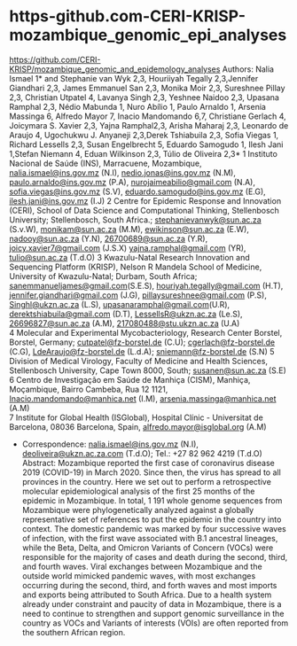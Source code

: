 # https-github.com-CERI-KRISP-mozambique_genomic_epi_analyses
https://github.com/CERI-KRISP/mozambique_genomic_and_epidemology_analyses
Authors:
Nalia Ismael 1* and Stephanie van Wyk 2,3, Houriiyah Tegally 2,3,Jennifer Giandhari 2,3, James Emmanuel San 2,3, Monika Moir 2,3, Sureshnee Pillay 2,3, Christian Utpatel 4, Lavanya Singh 2,3, Yeshnee Naidoo 2,3, Upasana Ramphal 2,3, Nédio Mabunda 1, Nuro Abílio 1, Paulo Arnaldo 1, Arsenia Massinga 6, Alfredo Mayor 7, Inacio Mandomando 6,7, Christiane Gerlach 4, Joicymara S. Xavier 2,3, Yajna Ramphal2,3, Arisha Maharaj 2,3, Leonardo de Araujo 4, Ugochukwu J. Anyaneji 2,3,Derek Tshiabuila 2,3, Sofia Viegas 1, Richard Lessells 2,3, Susan Engelbrecht 5, Eduardo Samogudo 1, Ilesh Jani 1,Stefan Niemann 4, Eduan Wilkinson 2,3, Túlio de Oliveira 2,3*
1	Instituto Nacional de Saúde (INS), Marracuene, Mozambique, nalia.ismael@ins.gov.mz (N.I), nedio.jonas@ins.gov.mz (N.M), paulo.arnaldo@ins.gov.mz (P.A), nurojaimeabilio@gmail.com (N.A), sofia.viegas@ins.gov.mz (S.V), eduardo.samogudo@ins.gov.mz (E.G), ilesh.jani@ins.gov.mz (I.J) 
2  Centre for Epidemic Response and Innovation (CERI), School of Data Science and Computational Thinking, Stellenbosch University; Stellenbosch, South Africa.; stephanievanwyk@sun.ac.za (S.v.W), monikam@sun.ac.za (M.M), ewikinson@sun.ac.za (E.W), nadooy@sun.ac.za (Y.N), 26700689@sun.ac.za (Y.R),   joicy.xavier7@gmail.com (J.S.X) yajna.ramphal@gmail.com	(YR),  tulio@sun.ac.za (T.d.O) 
3  Kwazulu-Natal Research Innovation and Sequencing Platform (KRISP), Nelson R Mandela School of Medicine, University of Kwazulu-Natal; Durbam, South Africa; sanemmanueljames@gmail.com(S.E.S), houriyah.tegally@gmail.com (H.T), jennifer.giandhari@gmail.com (J.G), pillaysureshnee@gmail.com (P.S), Singhl@ukzn.ac.za (L.S), upasanaramphal@gmail.com(U.R), derektshiabuila@gmail.com (D.T), LessellsR@ukzn.ac.za (Le.S),  26696827@sun.ac.za (A.M), 217080488@stu.ukzn.ac.za (U.A)      
4       Molecular and Experimental Mycobacteriology, Research Center Borstel, Borstel, Germany;
     cutpatel@fz-borstel.de (C.U); cgerlach@fz-borstel.de (C.G), LdeAraujo@fz-borstel.de (L.d.A);
     sniemann@fz-borstel.de (S.N)
5    Division of Medical Virology, Faculty of Medicine and Health Sciences, Stellenbosch University, Cape Town 8000, South; susanen@sun.ac.za (S.E)
6    Centro de Investigação em Saúde de Manhiça (CISM), Manhiça, Moçambique, Bairro Cambeba, Rua 12 1121,   Inacio.mandomando@manhica.net (I.M), arsenia.massinga@manhica.net (A.M)  
7   Institute for Global Health (ISGlobal), Hospital Clínic - Universitat de Barcelona, 08036 Barcelona, Spain, alfredo.mayor@isglobal.org (A.M)
 * Correspondence: nalia.ismael@ins.gov.mz (N.I), deoliveira@ukzn.ac.za.com (T.d.O); Tel.: +27 82 962 4219 (T.d.O)   
Abstract: Mozambique reported the first case of coronavirus disease 2019 (COVID-19) in March 2020. Since then, the virus has spread to all provinces  in the country. Here we set out to perform a retrospective molecular epidemiological analysis of the first 25 months of the epidemic in Mozambique. In total, 1 191 whole genome sequences from Mozambique were phylogenetically analyzed against a globally representative set of references to put the epidemic in the country into context. The domestic pandemic was marked by four successive waves of infection, with the first wave associated with B.1 ancestral lineages, while the Beta, Delta, and Omicron Variants of Concern (VOCs) were responsible for the majority of cases and death during the second, third, and fourth waves. Viral exchanges between Mozambique and the outside world mimicked pandemic waves, with most exchanges occurring during the second, third, and forth waves and most imports and exports being attributed to South Africa. Due to a health system already under constraint and paucity of data in Mozambique, there is a need to continue to strengthen and support genomic surveillance in the country as VOCs and Variants of interests (VOIs) are often reported from the southern African region. 
